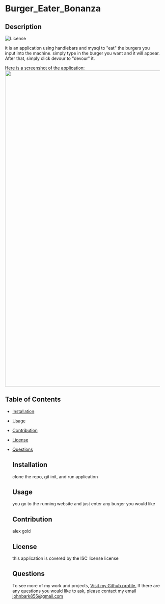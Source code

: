 # Burger_Eater_Bonanza




## Description
![License](https://img.shields.io/badge/License-ISC-green.svg)


it is an application using handlebars and mysql to "eat" the burgers you input into the machine.
simply type in the burger you want and it will appear. After that, simply click devour to "devour" it.

Here is a screenshot of the application:   
<img src="https://dsm01pap002files.storage.live.com/y4m31YSx-94ePeGF0V4SFYZOP61FFEU7tcSbpjCZAR2UnUOrIaI6o6Qq71cDNeM_l9_cAuK1RQmX45Fiqr1tB7AWSG2Xh2CWNWTM_FOAy1D4mXWQYvKd1wMgvTUReGydGvihgk6TWGGCenYtUg37QnnTBEJiYlbZ_PFpXiV25GTuY0wBm45ci7U-ig9c7aVrdI_?width=1920&height=1030&cropmode=none" width="1920" height="1030" />

## Table of Contents


- [Installation](#Installation)
- [Usage](#Usage)
- [Contribution](#Contribution)
- [License](#License)
- [Questions](#Questions)


    ## Installation
    clone the repo, git init, and run application

    ## Usage
    you go to the running website and just enter any burger you would like

    ## Contribution
    alex gold


    ## License
    this application is covered by the ISC license license

    ## Questions
    To see more of my work and projects, [Visit my Github profile.](https://github.com/johnbark855)
    If there are any questions you would like to ask, please contact my email johnbark855@gmail.com

    
